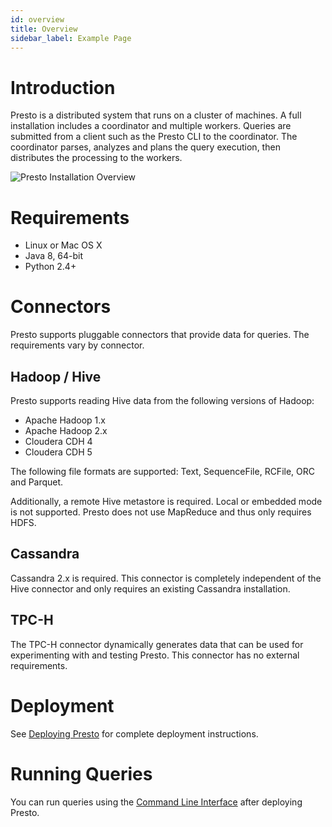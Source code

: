 ```yaml
---
id: overview
title: Overview
sidebar_label: Example Page
---
```


# Introduction

Presto is a distributed system that runs on a cluster of machines.
A full installation includes a coordinator and multiple workers.
Queries are submitted from a client such as the Presto CLI to the
coordinator. The coordinator parses, analyzes and plans the query
execution, then distributes the processing to the workers.
 
![Presto Installation Overview](/img/presto-overview.png)

# Requirements

- Linux or Mac OS X
- Java 8, 64-bit
- Python 2.4+

# Connectors

Presto supports pluggable connectors that provide data for queries.
The requirements vary by connector.

## Hadoop / Hive

Presto supports reading Hive data from the following versions of Hadoop:

- Apache Hadoop 1.x
- Apache Hadoop 2.x
- Cloudera CDH 4
- Cloudera CDH 5

The following file formats are supported: Text, SequenceFile,
RCFile, ORC and Parquet.

Additionally, a remote Hive metastore is required.
Local or embedded mode is not supported.
Presto does not use MapReduce and thus only requires HDFS.

## Cassandra

Cassandra 2.x is required. This connector is completely
independent of the Hive connector and only requires an
existing Cassandra installation.

## TPC-H

The TPC-H connector dynamically generates data that can be used
for experimenting with and testing Presto. This connector has
no external requirements.

# Deployment

See <a href="docs/current/installation/deployment.html">Deploying Presto</a>
for complete deployment instructions.

# Running Queries

You can run queries using the
<a href="docs/current/installation/cli.html">Command Line Interface</a>
after deploying Presto.
